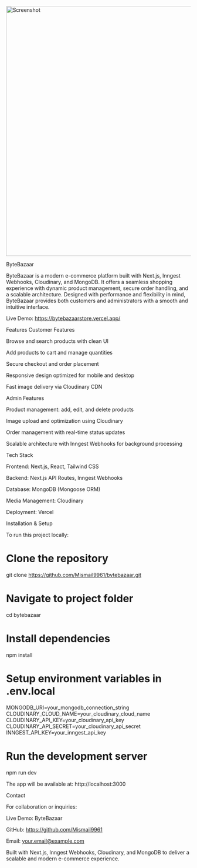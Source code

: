 <img width="1647" height="680" alt="Screenshot" src="https://github.com/user-attachments/assets/e41f5c94-f1de-42da-a6a1-e31525d22c4b" />


ByteBazaar

ByteBazaar is a modern e-commerce platform built with Next.js, Inngest Webhooks, Cloudinary, and MongoDB. It offers a seamless shopping experience with dynamic product management, secure order handling, and a scalable architecture. Designed with performance and flexibility in mind, ByteBazaar provides both customers and administrators with a smooth and intuitive interface.

Live Demo: https://bytebazaarstore.vercel.app/

Features
Customer Features

Browse and search products with clean UI

Add products to cart and manage quantities

Secure checkout and order placement

Responsive design optimized for mobile and desktop

Fast image delivery via Cloudinary CDN

Admin Features

Product management: add, edit, and delete products

Image upload and optimization using Cloudinary

Order management with real-time status updates

Scalable architecture with Inngest Webhooks for background processing

Tech Stack

Frontend: Next.js, React, Tailwind CSS

Backend: Next.js API Routes, Inngest Webhooks

Database: MongoDB (Mongoose ORM)

Media Management: Cloudinary

Deployment: Vercel

Installation & Setup

To run this project locally:

# Clone the repository
git clone https://github.com/Mismail9961/bytebazaar.git  

# Navigate to project folder
cd bytebazaar  

# Install dependencies
npm install  

# Setup environment variables in .env.local
MONGODB_URI=your_mongodb_connection_string  
CLOUDINARY_CLOUD_NAME=your_cloudinary_cloud_name  
CLOUDINARY_API_KEY=your_cloudinary_api_key  
CLOUDINARY_API_SECRET=your_cloudinary_api_secret  
INNGEST_API_KEY=your_inngest_api_key  

# Run the development server
npm run dev  


The app will be available at:
http://localhost:3000

Contact

For collaboration or inquiries:

Live Demo: ByteBazaar

GitHub: https://github.com/Mismail9961

Email: your.email@example.com

Built with Next.js, Inngest Webhooks, Cloudinary, and MongoDB to deliver a scalable and modern e-commerce experience.
